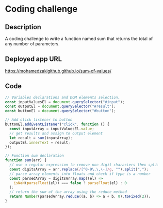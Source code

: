 # Coding challenge

## Description

A coding challenge to write a function named sum that returns the total of any number of parameters.

## Deployed app URL

https://mohamedzakigithub.github.io/sum-of-values/

## Code

```javascript
// Variables declarations and DOM elements selection.
const inputValuesEl = document.querySelector("#input");
const outputEl = document.querySelector("#result");
const buttonEl = document.querySelector("#button");

// Add click listener to button
buttonEl.addEventListener("click", function () {
  const inputArray = inputValuesEl.value;
  // get results and assign to output element
  let result = sum(inputArray);
  outputEl.innerText = result;
});

// Function sum declaration
function sum(arr) {
  // use a regular expression to remove non digit characters then split input values on commas and store in an array.
  const digitsArray = arr.replace(/[^0-9\.\,\-]/g, "").split(",");
  // parse array elements into floats and check if type is a number
  const parsedArray = digitsArray.map((el) =>
    isNaN(parseFloat(el)) === false ? parseFloat(el) : 0
  );
  // return the sum of the array using the reduce method
  return Number(parsedArray.reduce((a, b) => a + b, 0).toFixed(2));
}
```
